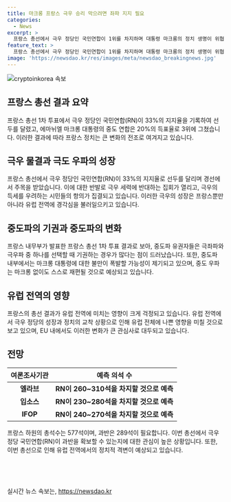 ```yaml
---
title: 마크롱 프랑스 극우 승리 막으려면 좌파 지지 필요
categories:
  - News
excerpt: >
  프랑스 총선에서 극우 정당인 국민연합이 1위를 차지하며 대통령 마크롱의 정치 생명이 위협받고 있음. 2위인 좌파 연합과의 결집이 주목되며, 극우의 통솔력에 대한 우려가 커지고 있음. 이번 선거는 프랑스 뿐만 아니라 유럽 전역에도 영향을 미치며, 중도파 유권자들이 기권하는 현상이 나타나고 있음. 현황을 보면 극우의 성공에 대한 우려와 나라의 향후 정치적 혼란에 대한 우려가 커지고 있음.
feature_text: >
  프랑스 총선에서 극우 정당인 국민연합이 1위를 차지하며 대통령 마크롱의 정치 생명이 위협받고 있음. 2위인 좌파 연합과의 결집이 주목되며, 극우의 통솔력에 대한 우려가 커지고 있음. 이번 선거는 프랑스 뿐만 아니라 유럽 전역에도 영향을 미치며, 중도파 유권자들이 기권하는 현상이 나타나고 있음. 현황을 보면 극우의 성공에 대한 우려와 나라의 향후 정치적 혼란에 대한 우려가 커지고 있음.
image: 'https://newsdao.kr/res/images/meta/newsdao_breakingnews.jpg'
---
```


<p><img src="https://newsdao.kr/res/images/meta/newsdao_breakingnews.jpg" alt="cryptoinkorea 속보" /></p>

<h2 data-ke-size="size26">프랑스 총선 결과 요약</h2>

<p data-ke-size="size16">프랑스 총선 1차 투표에서 극우 정당인 국민연합(RN)이 33%의 지지율을 기록하여 선두를 달렸고, 에마뉘엘 마크롱 대통령의 중도 연합은 20%의 득표율로 3위에 그쳤습니다. 이러한 결과에 따라 프랑스 정치는 큰 변화의 전조로 여겨지고 있습니다.</p>

<h2 data-ke-size="size26">극우 물결과 극도 우파의 성장</h2>

<p data-ke-size="size16">프랑스 총선에서 극우 정당인 국민연합(RN)이 33%의 지지율로 선두를 달리며 경선에서 주목을 받았습니다. 이에 대한 반발로 극우 세력에 반대하는 집회가 열리고, 극우의 득세를 우려하는 시민들의 항의가 집결되고 있습니다. 이러한 극우의 성장은 프랑스뿐만 아니라 유럽 전역에 경각심을 불러일으키고 있습니다.</p>

<h2 data-ke-size="size26">중도파의 기권과 중도파의 변화</h2>

<p data-ke-size="size16">프랑스 내무부가 발표한 프랑스 총선 1차 투표 결과로 보아, 중도파 유권자들은 극좌파와 극우파 중 하나를 선택할 때 기권하는 경우가 많다는 점이 드러났습니다. 또한, 중도파 내부에서는 마크롱 대통령에 대한 불만이 폭발할 가능성이 제기되고 있으며, 중도 우파는 마크롱 없이도 스스로 재편될 것으로 예상되고 있습니다.</p>

<h2 data-ke-size="size26">유럽 전역의 영향</h2>

<p data-ke-size="size16">프랑스의 총선 결과가 유럽 전역에 미치는 영향이 크게 걱정되고 있습니다. 유럽 전역에서 극우 정당의 성장과 정치의 교착 상황으로 인해 유럽 전체에 나쁜 영향을 미칠 것으로 보고 있으며, EU 내에서도 이러한 변화가 큰 관심사로 대두되고 있습니다.</p>

<h2 data-ke-size="size26">전망</h2>

<table>
    <thead>
        <tr>
            <th style="text-align: center; height: 17px;"><b>여론조사기관</b></th>
            <th style="text-align: center; height: 17px;"><b>예측 의석 수</b></th>
        </tr>
    </thead>
    <tbody>
        <tr>
            <td style="text-align: center; height: 17px;"><b>엘라브</b></td>
            <td style="text-align: center; height: 17px;"><b>RN이 260~310석을 차지할 것으로 예측</b></td>
        </tr>
        <tr>
            <td style="text-align: center; height: 17px;"><b>입소스</b></td>
            <td style="text-align: center; height: 17px;"><b>RN이 230~280석을 차지할 것으로 예측</b></td>
        </tr>
        <tr>
            <td style="text-align: center; height: 17px;"><b>IFOP</b></td>
            <td style="text-align: center; height: 17px;"><b>RN이 240~270석을 차지할 것으로 예측</b></td>
        </tr>
    </tbody>
</table>

<p data-ke-size="size16">프랑스 하원의 총석수는 577석이며, 과반은 289석이 필요합니다. 이번 총선에서 극우 정당 국민연합(RN)이 과반을 확보할 수 있는지에 대한 관심이 높은 상황입니다. 또한, 이번 총선으로 인해 유럽 전역에서의 정치적 격변이 예상되고 있습니다.</p>

<p data-ke-size="size16">&nbsp;</p>

<p data-ke-size="size16">&nbsp;</p>
실시간 뉴스 속보는, <a href="https://newsdao.kr" rel="dofollow">https://newsdao.kr</a>


